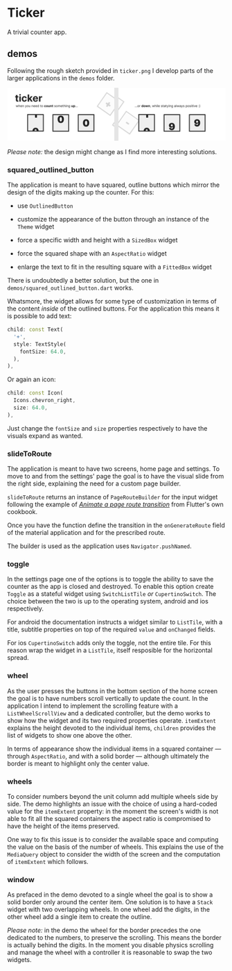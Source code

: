 # Ticker

A trivial counter app.

## demos

Following the rough sketch provided in `ticker.png` I develop parts of the larger applications in the `demos` folder.

![](https://github.com/borntofrappe/ticker/blob/main/ticker.png)

_Please note:_ the design might change as I find more interesting solutions.

### squared_outlined_button

The application is meant to have squared, outline buttons which mirror the design of the digits making up the counter. For this:

- use `OutlinedButton`

- customize the appearance of the button through an instance of the `Theme` widget

- force a specific width and height with a `SizedBox` widget

- force the squared shape with an `AspectRatio` widget

- enlarge the text to fit in the resulting square with a `FittedBox` widget

There is undoubtedly a better solution, but the one in `demos/squared_outlined_button.dart` works.

Whatsmore, the widget allows for some type of customization in terms of the content _inside_ of the outlined buttons. For the application this means it is possible to add text:

```dart
child: const Text(
  '+',
  style: TextStyle(
    fontSize: 64.0,
  ),
),
```

Or again an icon:

```dart
child: const Icon(
  Icons.chevron_right,
  size: 64.0,
),
```

Just change the `fontSize` and `size` properties respectively to have the visuals expand as wanted.

### slideToRoute

The application is meant to have two screens, home page and settings. To move to and from the settings' page the goal is to have the visual slide from the right side, explaining the need for a custom page builder.

`slideToRoute` returns an instance of `PageRouteBuilder` for the input widget following the example of [_Animate a page route transition_](https://docs.flutter.dev/cookbook/animation/page-route-animation) from Flutter's own cookbook.

Once you have the function define the transition in the `onGenerateRoute` field of the material application and for the prescribed route.

The builder is used as the application uses `Navigator.pushNamed`.

### toggle

In the settings page one of the options is to toggle the ability to save the counter as the app is closed and destroyed. To enable this option create `Toggle` as a stateful widget using `SwitchListTile` _or_ `CupertinoSwitch`. The choice between the two is up to the operating system, android and ios respectively.

For android the documentation instructs a widget similar to `ListTile`, with a title, subtitle properties on top of the required `value` and `onChanged` fields.

For ios `CupertinoSwitch` adds only the toggle, not the entire tile. For this reason wrap the widget in a `ListTile`, itself resposible for the horizontal spread.

### wheel

As the user presses the buttons in the bottom section of the home screen the goal is to have numbers scroll vertically to update the count. In the application I intend to implement the scrolling feature with a `ListWheelScrollView` and a dedicated controller, but the demo works to show how the widget and its two required properties operate. `itemExtent` explains the height devoted to the individual items, `children` provides the list of widgets to show one above the other.

In terms of appearance show the individual items in a squared container — through `AspectRatio`, and with a solid border — although ultimately the border is meant to highlight only the center value.

### wheels

To consider numbers beyond the unit column add multiple wheels side by side. The demo highlights an issue with the choice of using a hard-coded value for the `itemExtent` property: in the moment the screen's width is not able to fit all the squared containers the aspect ratio is compromised to have the height of the items preserved.

One way to fix this issue is to consider the available space and computing the value on the basis of the number of wheels. This explains the use of the `MediaQuery` object to consider the width of the screen and the computation of `itemExtent` which follows.

### window

As prefaced in the demo devoted to a single wheel the goal is to show a solid border only around the center item. One solution is to have a `Stack` widget with two overlapping wheels. In one wheel add the digits, in the other wheel add a single item to create the outline.

_Please note:_ in the demo the wheel for the border precedes the one dedicated to the numbers, to preserve the scrolling. This means the border is actually behind the digits. In the moment you disable physics scrolling and manage the wheel with a controller it is reasonable to swap the two widgets.
